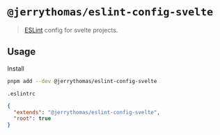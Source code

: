 # `@jerrythomas/eslint-config-svelte`

> [ESLint](https://eslint.org) config for svelte projects.

## Usage

Install

```bash
pnpm add --dev @jerrythomas/eslint-config-svelte
```

`.eslintrc`

```json
{
  "extends": "@jerrythomas/eslint-config-svelte",
  "root": true
}
```
